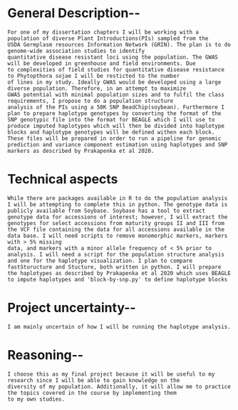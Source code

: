 # General Description--
	For one of my dissertation chapters I will be working with a population of diverse Plant Introductions(PIs) sampled from the 
	USDA Germplasm resources Information Network (GRIN). The plan is to do genome-wide association studies to identify 
	quantitative disease resistant loci using the population. The GWAS will be developed in greenhouse and field environments. Due
	to complexities of field studies for quantitative disease resistance to Phytopthora sojae I will be resticted to the number 
	of lines in my study. Ideally GWAS would be developed using a large diverse population. Therefore, in an attempt to maximize 
	GWAS potential with minimal population sizes and to fulfil the class requirements, I propose to do a population structure
	analysis of the PIs using a 50K SNP BeadChip(soybean). Furthermore I plan to prepare haplotype genotypes by converting the format of the SNP genotypic file into the format for BEAGLE which I will use to produce imputed haplotypes which will then be divided into haplotype blocks and haplotype genotypes will be defined withen each block. These files will be prepared in order to run a pipeline for genomic prediction and variance component estimation using haplotypes and SNP markers as described by Prakapenka et al 2020. 
# Technical aspects
	While there are packages available in R to do the population analysis I will be attempting to complete this in python. The genotype data is publicly available from Soybase. Soybase has a tool to extract genotype data for accessions of interest; however, I will extract the genotypes for select accessions from maturity groups II and III from the VCF file containing the data for all accessions available in the data base. I will need scripts to remove monomorphic markers, markers with > 5% missing
	data, and markers with a minor allele frequency of < 5% prior to analysis. I will need a script for the population structure analysis and one for the haplotype visualization. I plan to compare fastSturucture and Stucture, both written in python. I will prepare the haplotypes as described by Prakapenka et al 2020 which uses BEAGLE to impute haplotypes and 'block-by-snp.py' to define haplotype blocks 
		
# Project uncertainty-- 
	I am mainly uncertain of how I will be running the haplotype analysis. 
	
	
# Reasoning--
	I choose this as my final project because it will be useful to my research since I will be able to gain knowledge on the 
	diversity of my population. Additionally, it will allow me to practice the topics covered in the course by implementing them
	to my own studies. 
